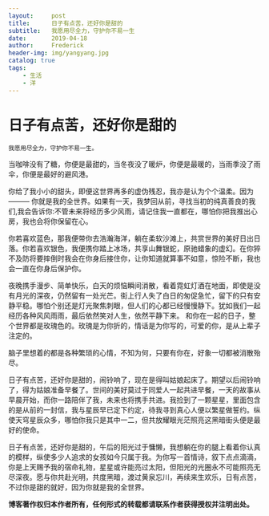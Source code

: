 ```yaml
---
layout:     post
title:      日子有点苦，还好你是甜的
subtitle:   我愿用尽全力，守护你不易一生
date:       2019-04-18
author:     Frederick
header-img: img/yangyang.jpg
catalog: true
tags:
    - 生活
    - 洋
---
```

# 日子有点苦，还好你是甜的
```
我愿用尽全力，守护你不易一生。
```
当咖啡没有了糖，你便是最甜的，当冬夜没了暖炉，你便是最暖的，当雨季没了雨伞，你便是最好的避风港。

你给了我小小的甜头，即便这世界再多的虚伪残忍，我亦是认为个个温柔。因为——— 你就是我的全世界。如果有一天，我梦回从前，寻找当初的纯真善良的我们,我会告诉你:不管未来将经历多少风雨，请记住我一直都在，哪怕你把我推出心房，我也会将你保留在心。

你若喜欢蓝色，那我便带你去浩瀚海洋，躺在柔软沙滩上，共赏世界的美好日出日落。你若喜欢银色，我便携你踏上冰场，共享山舞银蛇，原驰蜡象的虚幻。在你猝不及防将要摔倒时我会在你身后接住你，让你知道就算事不如意，惊险不断，我也会一直在你身后保护你。

夜晚携手漫步、简单快乐，白天的烦恼瞬间消散，看着霓虹灯酒在地面，即使是没有月光的深夜，仍然留有一处光芒。街上行人失了白日的匆促急忙，留下的只有安静平稳。哪怕个别还是灯光聚焦刺眼，但人们的心都已经慢慢静下。犹如我们一起经历各种风风雨雨，最后依然笑对人生，依然平静下来。
和你在一起的日子，整个世界都是玫瑰色的。玫瑰是为你折的，情话是为你写的，可爱的你，是从上辈子注定的。

脑子里想着的都是各种繁琐的心情，不知为何，只要有你在，好象一切都被消散殆尽。

日子有点苦，还好你是甜的，闹铃响了，现在是得叫姑娘起床了。期望以后闹铃响了，得为姑娘准备早餐了。世间的美好莫过于同爱人一起共进早餐，一天的故事从早晨开始，而你一路陪伴了我，未来也将携手共进。我捡到了一颗星星，里面包含的是从前的一封信，我与星辰早已定下约定，待我寻到真心人便以繁星做誓约。纵使天穹星辰众多，哪怕你我只是其中一二，但共放耀眼光茫照亮这黑暗街头便是最好的使命。

日子有点苦，还好你是甜的，午后的阳光过于慵懒，我想躺在你的腿上看着你认真的模样，纵使多少人追求的女孩如今只属于我。为你写一首情诗，叙下点点滴滴，你是上天赐予我的宿命礼物，星星或许能亮过太阳，但阳光的光圈永不可能照亮无尽深夜。愿与你共赴光明，共度黑暗，渡过黄泉忘川，再续来生欢乐，日有点苦，不过你是甜的就好，因为你就是我的全世界。

**博客著作权归本作者所有，任何形式的转载都请联系作者获得授权并注明出处。**